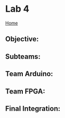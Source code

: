 # Lab 4

[Home](./index.md)

## Objective:


## Subteams:


## Team Arduino:



## Team FPGA:



## Final Integration:
